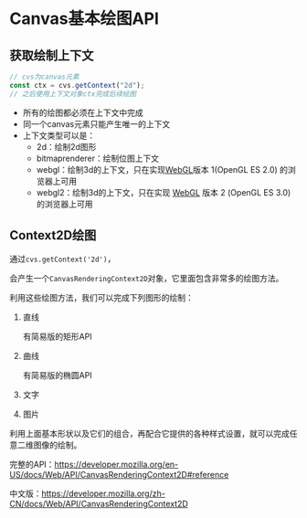 # Canvas基本绘图API

## 获取绘制上下文

```js
// cvs为canvas元素
const ctx = cvs.getContext("2d");
// 之后使用上下文对象ctx完成后续绘图
```

- 所有的绘图都必须在上下文中完成
- 同一个canvas元素只能产生唯一的上下文
- 上下文类型可以是：
  - 2d：绘制2d图形
  - bitmaprenderer：绘制位图上下文
  - webgl：绘制3d的上下文，只在实现[WebGL](https://developer.mozilla.org/zh-CN/docs/Web/API/WebGL_API)版本 1(OpenGL ES 2.0) 的浏览器上可用
  - webgl2：绘制3d的上下文，只在实现 [WebGL](https://developer.mozilla.org/zh-CN/docs/Web/API/WebGL_API) 版本 2 (OpenGL ES 3.0) 的浏览器上可用

## Context2D绘图

通过`cvs.getContext('2d')`，

会产生一个`CanvasRenderingContext2D`对象，它里面包含非常多的绘图方法。

利用这些绘图方法，我们可以完成下列图形的绘制：

1. 直线

   有简易版的矩形API

2. 曲线

   有简易版的椭圆API

3. 文字

4. 图片

利用上面基本形状以及它们的组合，再配合它提供的各种样式设置，就可以完成任意二维图像的绘制。

完整的API：https://developer.mozilla.org/en-US/docs/Web/API/CanvasRenderingContext2D#reference

中文版：https://developer.mozilla.org/zh-CN/docs/Web/API/CanvasRenderingContext2D